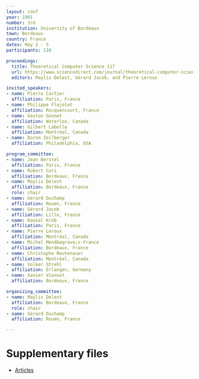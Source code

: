 ```yaml
---
layout: conf
year: 1991
number: 3rd
institution: University of Bordeaux
town: Bordeaux
country: France
dates: May 2 - 5
participants: 110

proceedings:
  title: Theoretical Computer Science 117
  url: https://www.sciencedirect.com/journal/theoretical-computer-science/vol/117/issue/1
  editors: Maylis Delest, Gérard Jacob, and Pierre Leroux

invited_speakers:
- name: Pierre Cartier
  affiliation: Paris, France
- name: Philippe Flajolet
  affiliation: Rocquencourt, France
- name: Gaston Gonnet
  affiliation: Waterloo, Canada
- name: Gilbert Labelle
  affiliation: Montréal, Canada
- name: Doron Zeilberger
  affiliation: Philadelphia, USA

program_committee:
- name: Jean Berstel
  affiliation: Paris, France
- name: Robert Cori
  affiliation: Bordeaux, France
- name: Maylis Delest
  affiliation: Bordeaux, France
  role: chair
- name: Gérard Duchamp
  affiliation: Rouen, France
- name: Gérard Jacob
  affiliation: Lille, France
- name: Daniel Krob
  affiliation: Paris, France
- name: Pierre Leroux
  affiliation: Montréal, Canada
- name: Michel Mend&egrave;s-France
  affiliation: Bordeaux, France
- name: Christophe Reutenauer
  affiliation: Montréal, Canada
- name: Volker Strehl
  affiliation: Erlangen, Germany
- name: Xavier Viennot
  affiliation: Bordeaux, France

organizing_committee:
- name: Maylis Delest
  affiliation: Bordeaux, France
  role: chair
- name: Gérard Duchamp
  affiliation: Rouen, France

---
```

# Supplementary files

- [Articles](https://fpsac-archive.github.io/FPSAC91/articles.html)
